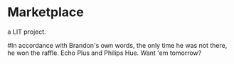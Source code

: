 # Marketplace
a LIT project.

#In accordance with Brandon's own words, the only time he was not there, he won the raffle. Echo Plus and Philips Hue. Want 'em tomorrow?
